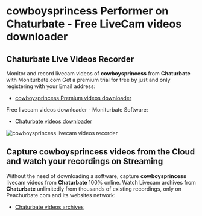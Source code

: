 # cowboysprincess Performer on Chaturbate - Free LiveCam videos downloader

## Chaturbate Live Videos Recorder

Monitor and record livecam videos of **cowboysprincess** from **Chaturbate** with Moniturbate.com
Get a premium trial for free by just and only registering with your Email address:
* [cowboysprincess Premium videos downloader](https://moniturbate.com/request-demo-licence-key.html)

Free livecam videos downloader - Moniturbate Software:
* [Chaturbate videos downloader](https://moniturbate.com/moniturbate-download-software.html)

![cowboysprincess livecam videos recorder](https://peachurnet.com/templates/moniturbate-software.png)


## Capture cowboysprincess videos from the Cloud and watch your recordings on Streaming

Without the need of downloading a software, capture **cowboysprincess** livecam videos from **Chaturbate** 100% online.
Watch Livecam archives from **Chaturbate** unlimitedly from thousands of existing recordings, only on Peachurbate.com and its websites network:
* [Chaturbate videos archives](https://peachurnet.com/)